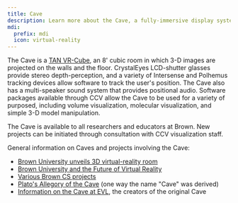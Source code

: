```yaml
---
title: Cave
description: Learn more about the Cave, a fully-immersive display system available to all researchers and educators at Brown.
mdi:
  prefix: mdi
  icon: virtual-reality
---
```

The Cave is a [TAN VR-Cube](http://www.barco.com/en/products-solutions/cubic-immersive-virtual-environment.aspx), an 8' cubic room in which 3-D images are projected on the walls and the floor. CrystalEyes LCD-shutter glasses provide stereo depth-perception, and a variety of Intersense and Polhemus tracking devices allow software to track the user's position. The Cave also has a multi-speaker sound system that provides positional audio. Software packages available through CCV allow the Cave to be used for a variety of purposed, including volume visualization, molecular visualization, and simple 3-D model manipulation.   

The Cave is available to all researchers and educators at Brown. New projects can be initiated through consultation with CCV visualization staff.

General information on Caves and projects involving the Cave:

* [Brown University unveils 3D virtual-reality room](https://www.bostonglobe.com/lifestyle/style/2015/06/19/brown-university-unveils-virtual-reality-room/QoTOOp66NpPZeGMF0bapjO/story.html)
* [Brown University and the Future of Virtual Reality](http://www.xconomy.com/boston/2014/10/22/brown-university-and-the-future-of-virtual-reality/)
* [Various Brown CS projects](http://vis.cs.brown.edu/areas/projects.html)
* [Plato's Allegory of the Cave](http://en.wikipedia.org/wiki/Allegory_of_the_Cave) (one way the name "Cave" was derived)
* [Information on the Cave at EVL](http://www.evl.uic.edu/pape/CAVE/), the creators of the original Cave
